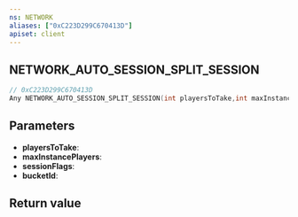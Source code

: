 ```yaml
---
ns: NETWORK
aliases: ["0xC223D299C670413D"]
apiset: client
---
```

## NETWORK_AUTO_SESSION_SPLIT_SESSION

```c
// 0xC223D299C670413D
Any NETWORK_AUTO_SESSION_SPLIT_SESSION(int playersToTake,int maxInstancePlayers,int sessionFlags,int bucketId);
```


## Parameters
* **playersToTake**:
* **maxInstancePlayers**:
* **sessionFlags**:
* **bucketId**:

## Return value